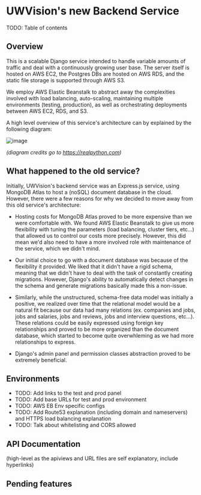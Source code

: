 # UWVision's new Backend Service
TODO: Table of contents

## Overview
This is a scalable Django service intended to handle variable amounts of traffic and deal with a continuously growing user base. The server itself is hosted on AWS EC2, the Postgres DBs are hosted on AWS RDS, and the static file storage is supported through AWS S3. 

We employ AWS Elastic Beanstalk to abstract away the complexities involved with load balancing, auto-scaling, maintaining multiple environments (testing, production), as well as orchestrating deployments between AWS EC2, RDS, and S3. 

A high level overview of this service's architecture can by explained by the following diagram:

![image](https://user-images.githubusercontent.com/28494892/184505244-c222785e-05b5-4f52-9c6c-3e68a7f615e0.png)

*(diagram credits go to https://realpython.com)*


## What happened to the old service?
Initially, UWVision's backend service was an Express.js service, using MongoDB Atlas to host a (noSQL) document database in the cloud. However, there were a few reasons for why we decided to move away from this old service's architecture:
- Hosting costs for MongoDB Atlas proved to be more expensive than we were comfortable with. We found AWS Elastic Beanstalk to give us more flexibility with tuning the parameters (load balancing, cluster tiers, etc...) that allowed us to control our costs more precisely. However, this did mean we'd also need to have a more involved role with maintenance of the service, which we didn't mind.

- Our initial choice to go with a document database was because of the flexibility it provided. We liked that it didn't have a rigid schema, meaning that we didn't have to deal with the task of constantly creating migrations. However, Django's ability to automatically detect changes in the schema and generate migrations basically made this a non-issue.

- Similarly, while the unstructured, schema-free data model was initially a positive, we realized over time that the relational model would be a natural fit because our data had many relations (ex. companies and jobs, jobs and salaries, jobs and reviews, jobs and interview questions, etc...). These relations could be easily expressed using foreign key relationships and proved to be more organized than the document database, which started to become quite overwhleming as we had more relationships to express.

- Django's admin panel and permission classes abstraction proved to be extremely beneficial.

## Environments
- TODO: Add links to the test and prod panel
- TODO: Add base URLs for test and prod environment
- TODO: AWS EB Env specific configs
- TODO: Add Route53 explanation (including domain and nameservers) and HTTPS load balancing explanation 
- TODO: Talk about whitelisting and CORS allowed

## API Documentation
(high-level as the apiviews and URL files are self explanatory, include hyperlinks)

## Pending features


